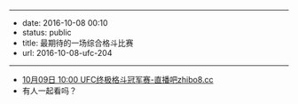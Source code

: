 - --
- date: 2016-10-08 00:10
- status: public
- title: 最期待的一场综合格斗比赛
- url: 2016-10-08-ufc-204
- --
- [10月09日 10:00 UFC终极格斗冠军赛-直播吧zhibo8.cc](http://www.zhibo8.cc/zhibo/other/2016/100985297.htm)
- 有人一起看吗？
